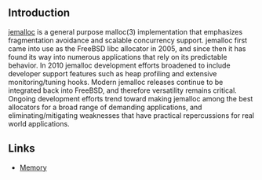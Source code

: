 ## Introduction

[jemalloc](http://jemalloc.net/) is a general purpose malloc(3) implementation that emphasizes fragmentation avoidance and scalable concurrency support.
jemalloc first came into use as the FreeBSD libc allocator in 2005, and since then it has found its way into numerous applications that rely on its predictable behavior. 
In 2010 jemalloc development efforts broadened to include developer support features such as heap profiling and extensive monitoring/tuning hooks. 
Modern jemalloc releases continue to be integrated back into FreeBSD, and therefore versatility remains critical. 
Ongoing development efforts trend toward making jemalloc among the best allocators for a broad range of demanding applications, 
and eliminating/mitigating weaknesses that have practical repercussions for real world applications.


## Links

- [Memory](/docs/CS/memory/memory.md)